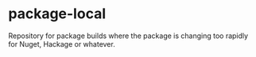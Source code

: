 # package-local
Repository for package builds where the package is changing too rapidly for Nuget, Hackage or whatever.
